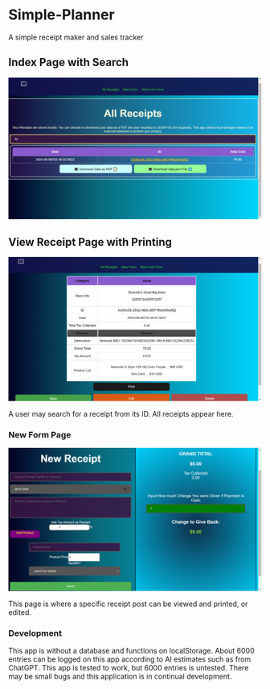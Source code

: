 # Simple-Planner

A simple receipt maker and sales tracker


## Index Page with Search

![index page](./rappindex.PNG)



## View Receipt Page with Printing

![View Receipts](./rappview2.PNG)

A user may search for a receipt from its ID. All receipts appear here.


### New Form Page

![New Form Page](./rappform.PNG)

This page is where a specific receipt post can be viewed and printed, or edited.

### Development

This app is without a database and functions on localStorage. About 6000 entries can be logged on this app according to AI estimates such as from ChatGPT. This app is tested to work, but 6000 entries is untested. There may be small bugs and this application is in continual development.  

